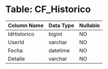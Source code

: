 # Table: CF_Historico

| Column Name | Data Type | Nullable |
|-------------|-----------|----------|
| IdHistorico | bigint | NO |
| UserId | varchar | NO |
| Fecha | datetime | NO |
| Detalle | varchar | NO |
